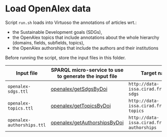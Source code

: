 # Load OpenAlex data


Script `run.sh` loads into Virtuoso the annotations of articles wrt.:
  - the Sustainable Development goals (SDGs), 
  - the OpenAlex topics that include annotations about the whole hierarchy (domains, fields, subfields, topics), 
  - the OpenAlex authorships that include the authors and their institutions

Before running the script, store the input files in this folder.


| Input file | SPARQL micro-service to use <br>to generate the input file | Target named graph |
|-|-|-|
| `openalex-sdgs.ttl` | [openalex/getSdgsByDoi](../../sparql-micro-services/openalex/getSdgsByDoi) | `http://data-issa.cirad.fr/graph/openalex-sdgs` |
| `openalex-topics.ttl` | [openalex/getTopicsByDoi](../../sparql-micro-services/openalex/getTopicsByDoi) | `http://data-issa.cirad.fr/graph/openalex-topics` |
| `openalex-authorships.ttl` | [openalex/getAuthorshipsByDoi](../../sparql-micro-services/openalex/getAuthorshipsByDoi) | `http://data-issa.cirad.fr/graph/openalex-authorships` |
